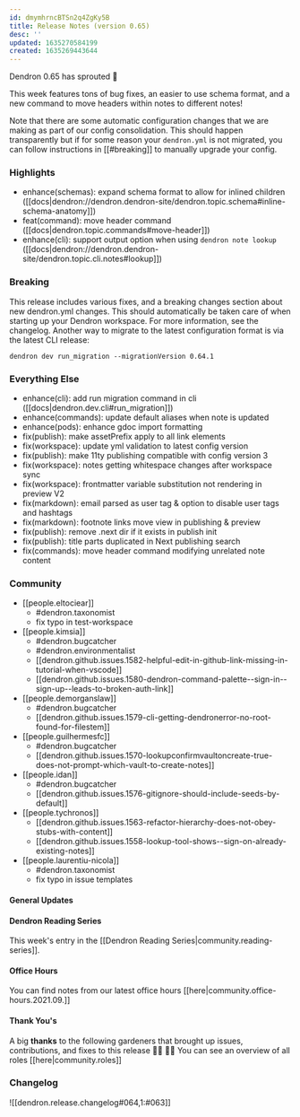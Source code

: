 ```yaml
---
id: dmymhrncBTSn2q4ZgKy5B
title: Release Notes (version 0.65)
desc: ''
updated: 1635270584199
created: 1635269443644
---
```


Dendron 0.65 has sprouted  🌱

This week features tons of bug fixes, an easier to use schema format, and a new command to move headers within notes to different notes! 

Note that there are some automatic configuration changes that we are making as part of our config consolidation. This should happen transparently but if for some reason your `dendron.yml` is not migrated, you can follow instructions in [[#breaking]] to manually upgrade your config. 

### Highlights
- enhance(schemas): expand schema format to allow for inlined children ([[docs|dendron://dendron.dendron-site/dendron.topic.schema#inline-schema-anatomy]]) 
- feat(command): move header command ([[docs|dendron.topic.commands#move-header]])
- enhance(cli): support output option when using `dendron note lookup` ([[docs|dendron://dendron.dendron-site/dendron.topic.cli.notes#lookup]])

### Breaking

This release includes various fixes, and a breaking changes section about new dendron.yml changes. This should automatically be taken care of when starting up your Dendron workspace. For more information, see the changelog. Another way to migrate to the latest configuration format is via the latest CLI release:

```
dendron dev run_migration --migrationVersion 0.64.1
```

### Everything Else
- enhance(cli): add run migration command in cli ([[docs|dendron.dev.cli#run_migration]])
- enhance(commands): update default aliases when note is updated
- enhance(pods): enhance gdoc import formatting 
- fix(publish): make assetPrefix apply to all link elements
- fix(workspace): update yml validation to latest config version
- fix(publish): make 11ty publishing compatible with config version 3
- fix(workspace): notes getting whitespace changes after workspace sync 
- fix(workspace): frontmatter variable substitution not rendering in preview V2 
- fix(markdown): email parsed as user tag & option to disable user tags and hashtags 
- fix(markdown): footnote links move view in publishing & preview 
- fix(publish): remove .next dir if it exists in publish init 
- fix(publish): title parts duplicated in Next publishing search 
- fix(commands): move header command modifying unrelated note content 

### Community
- [[people.eltociear]]
    - #dendron.taxonomist
    - fix typo in test-workspace
- [[people.kimsia]]
    - #dendron.bugcatcher
    - #dendron.environmentalist
    - [[dendron.github.issues.1582-helpful-edit-in-github-link-missing-in-tutorial-when-vscode]]
    - [[dendron.github.issues.1580-dendron-command-palette--sign-in--sign-up--leads-to-broken-auth-link]]
- [[people.demorganslaw]]
    - #dendron.bugcatcher
    - [[dendron.github.issues.1579-cli-getting-dendronerror-no-root-found-for-filestem]]
- [[people.guilhermesfc]]
    - #dendron.bugcatcher
    - [[dendron.github.issues.1570-lookupconfirmvaultoncreate-true-does-not-prompt-which-vault-to-create-notes]]
- [[people.idan]]
    - #dendron.bugcatcher
    - [[dendron.github.issues.1576-gitignore-should-include-seeds-by-default]]
- [[people.tychronos]]
    - [[dendron.github.issues.1563-refactor-hierarchy-does-not-obey-stubs-with-content]]
    - [[dendron.github.issues.1558-lookup-tool-shows--sign-on-already-existing-notes]]
- [[people.laurentiu-nicola]]
    - #dendron.taxonomist
    - fix typo in issue templates

#### General Updates

#### Dendron Reading Series

This week's entry in the [[Dendron Reading Series|community.reading-series]]. 

#### Office Hours

<!-- TODO: update the link -->
You can find notes from our latest office hours [[here|community.office-hours.2021.09.]]

#### Thank You's

A big **thanks** to the following gardeners that brought up issues, contributions, and fixes to this release :man_farmer: :woman_farmer: 
You can see an overview of all roles [[here|community.roles]]

### Changelog
![[dendron.release.changelog#064,1:#063]]

